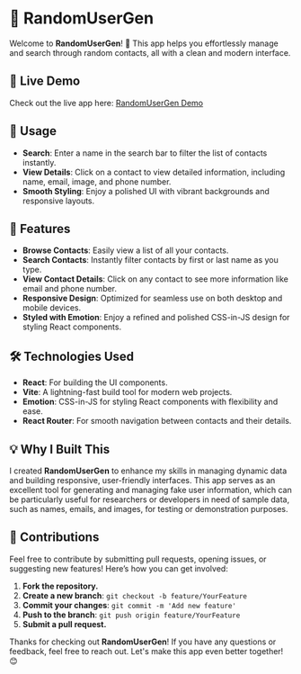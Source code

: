 # 📇 RandomUserGen

Welcome to **RandomUserGen**! 🎉 This app helps you effortlessly manage and search through random contacts, all with a clean and modern interface.

## 🚀 Live Demo

Check out the live app here: [RandomUserGen Demo](https://adityagupta84-demo-contact-info.netlify.app/)

## 📝 Usage

- **Search**: Enter a name in the search bar to filter the list of contacts instantly.
- **View Details**: Click on a contact to view detailed information, including name, email, image, and phone number.
- **Smooth Styling**: Enjoy a polished UI with vibrant backgrounds and responsive layouts.

## 🌟 Features

- **Browse Contacts**: Easily view a list of all your contacts.
- **Search Contacts**: Instantly filter contacts by first or last name as you type.
- **View Contact Details**: Click on any contact to see more information like email and phone number.
- **Responsive Design**: Optimized for seamless use on both desktop and mobile devices.
- **Styled with Emotion**: Enjoy a refined and polished CSS-in-JS design for styling React components.

## 🛠️ Technologies Used

- **React**: For building the UI components.
- **Vite**: A lightning-fast build tool for modern web projects.
- **Emotion**: CSS-in-JS for styling React components with flexibility and ease.
- **React Router**: For smooth navigation between contacts and their details.

## 💡 Why I Built This

I created **RandomUserGen** to enhance my skills in managing dynamic data and building responsive, user-friendly interfaces. This app serves as an excellent tool for generating and managing fake user information, which can be particularly useful for researchers or developers in need of sample data, such as names, emails, and images, for testing or demonstration purposes.

## 🤝 Contributions

Feel free to contribute by submitting pull requests, opening issues, or suggesting new features! Here’s how you can get involved:

1. **Fork the repository.**
2. **Create a new branch**: `git checkout -b feature/YourFeature`
3. **Commit your changes**: `git commit -m 'Add new feature'`
4. **Push to the branch**: `git push origin feature/YourFeature`
5. **Submit a pull request.**

Thanks for checking out **RandomUserGen**! 
If you have any questions or feedback, feel free to reach out. Let's make this app even better together! 😊
